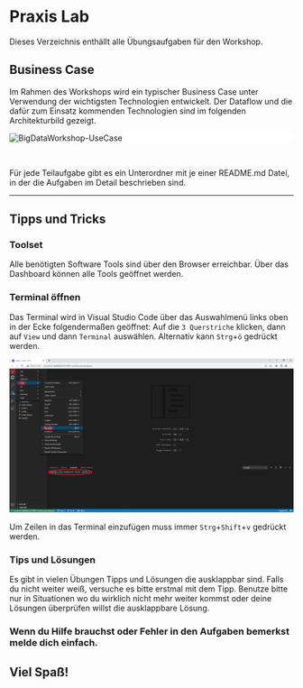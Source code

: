 # Praxis Lab

Dieses Verzeichnis enthällt alle Übungsaufgaben für den Workshop.

## Business Case

Im Rahmen des Workshops wird ein typischer Business Case unter Verwendung der wichtigsten Technologien entwickelt. Der Dataflow und die dafür zum Einsatz kommenden Technologien sind im folgenden Architekturbild gezeigt.

<div style="background-color:white";>

![BigDataWorkshop-UseCase](https://user-images.githubusercontent.com/16557412/227126097-ab3c9194-d369-4aa1-bfb3-f2eb9ffdc4e3.png)

</div>
<br>

Für jede Teilaufgabe gibt es ein Unterordner mit je einer README.md Datei, in der die Aufgaben im Detail beschrieben sind.

---

## Tipps und Tricks

### Toolset

Alle benötigten Software Tools sind über den Browser erreichbar. Über das Dashboard können alle Tools geöffnet werden.

### Terminal öffnen

Das Terminal wird in Visual Studio Code über das Auswahlmenü links oben in der Ecke folgendermaßen geöffnet:
Auf die `3 Querstriche` klicken, dann auf `View` und dann `Terminal` auswählen. Alternativ kann `Strg`+`ö` gedrückt werden. <br>

![How to Terminal öffnen](/2_lab/solutions/images/VSCode-Terminal-oeffnen.png)

Um Zeilen in das Terminal einzufügen muss immer `Strg`+`Shift`+`v` gedrückt werden. <br>

### Tips und Lösungen

Es gibt in vielen Übungen Tipps und Lösungen die ausklappbar sind. Falls du nicht weiter weiß, versuche es bitte erstmal mit dem Tipp. Benutze bitte nur in Situationen wo du wirklich nicht mehr weiter kommst oder deine Lösungen überprüfen willst die ausklappbare Lösung.

### Wenn du Hilfe brauchst oder Fehler in den Aufgaben bemerkst melde dich einfach.

## Viel Spaß!
